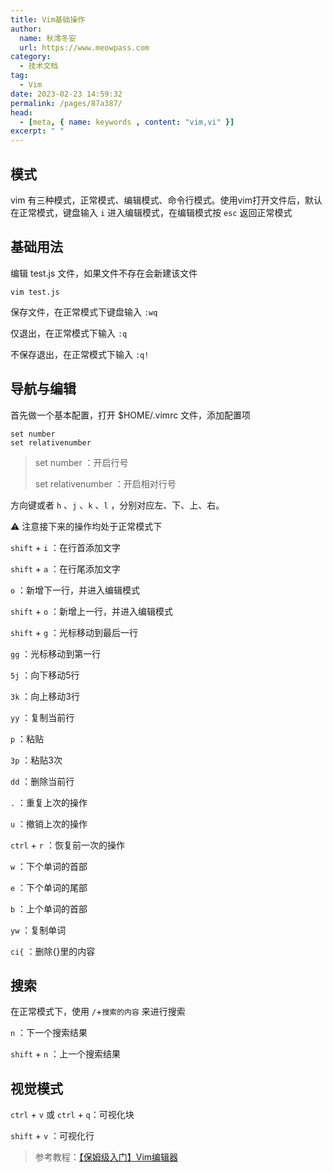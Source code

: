 ```yaml
---
title: Vim基础操作
author:
  name: 秋澪冬安
  url: https://www.meowpass.com
category: 
  - 技术文档
tag: 
  - Vim
date: 2023-02-23 14:59:32
permalink: /pages/87a387/
head:
  - [meta, { name: keywords , content: "vim,vi" }]
excerpt: " "
---
```




## 模式

vim 有三种模式，正常模式、编辑模式、命令行模式。使用vim打开文件后，默认在正常模式，键盘输入 `i` 进入编辑模式，在编辑模式按 `esc` 返回正常模式

## 基础用法

编辑 test.js 文件，如果文件不存在会新建该文件

```
vim test.js
```

保存文件，在正常模式下键盘输入 `:wq` 

仅退出，在正常模式下输入 `:q`

不保存退出，在正常模式下输入 `:q!`

## 导航与编辑

首先做一个基本配置，打开 $HOME/.vimrc 文件，添加配置项

```
set number
set relativenumber
```

> set number ：开启行号
>
> set relativenumber ：开启相对行号

方向键或者 `h` 、`j` 、`k` 、`l` ，分别对应左、下、上、右。

⚠️ 注意接下来的操作均处于正常模式下

`shift` + `i` ：在行首添加文字

`shift` + `a` ：在行尾添加文字

`o` ：新增下一行，并进入编辑模式

`shift` + `o` ：新增上一行，并进入编辑模式

`shift` + `g` ：光标移动到最后一行

`gg` ：光标移动到第一行

`5j` ：向下移动5行

`3k` ：向上移动3行

`yy` ：复制当前行

`p` ：粘贴

`3p` ：粘贴3次

`dd` ：删除当前行

`.` ：重复上次的操作

`u` ：撤销上次的操作

`ctrl` + `r` ：恢复前一次的操作

`w` ：下个单词的首部

`e` ：下个单词的尾部

`b` ：上个单词的首部

`yw` ：复制单词

`ci{` ：删除{}里的内容

## 搜索

在正常模式下，使用 `/`+`搜索的内容` 来进行搜索

`n` ：下一个搜索结果

`shift` + `n` ：上一个搜索结果

## 视觉模式

`ctrl` + `v` 或 `ctrl` + `q`：可视化块

`shift` + `v` ：可视化行

> 参考教程：[【保姆级入门】Vim编辑器](https://www.bilibili.com/video/BV13t4y1t7Wg)







